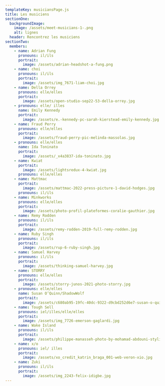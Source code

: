 ```yaml
---
templateKey: musiciansPage.js
title: Les musiciens
sectionOne:
  backgroundImage:
    image: /assets/meet-musicians-1-.png
    alt: lignes
  header: Rencontrez les musiciens
sectionTwo:
  members:
    - name: Adrian Fung
      pronouns: il/ils
      portrait:
        image: /assets/adrian-headshot-a-fung.png
    - name: choi
      pronouns: il/ils
      portrait:
        image: /assets/img_7671-liam-choi.jpg
    - name: Della Orrey
      pronouns: elle/elles
      portrait:
        image: /assets/open-studio-sep22-53-della-orrey.jpg
    - pronouns: elle/ illes
      name: Emily Kennedy
      portrait:
        image: /assets/e.-kennedy-pc-sarah-kierstead-emily-kennedy.jpg
    - name: Fraud Perry
      pronouns: elle/elles
      portrait:
        image: /assets/fraud-perry-pic-melinda-massolas.jpg
    - pronouns: elle/elles
      name: Ida Toninato
      portrait:
        image: /assets/_x4a3837-ida-toninato.jpg
    - name: Kwiat
      portrait:
        image: /assets/lightsredux-4-kwiat.jpg
      pronouns: elle/elles
    - name: Mattmac
      portrait:
        image: /assets/mattmac-2022-press-picture-1-david-hodges.jpg
      pronouns: il/ils
    - name: Minkworks
      pronouns: elle/elles
      portrait:
        image: /assets/photo-profil-plateformes-coralie-gauthier.jpg
    - name: Remy Rodden
      pronouns: il/ils
      portrait:
        image: /assets/remy-rodden-2019-full-remy-rodden.jpg
    - name: Ruby Singh
      pronouns: il/ils
      portrait:
        image: /assets/rup-6-ruby-singh.jpg
    - name: Samuel Harvey
      pronouns: il/ils
      portrait:
        image: /assets/thinking-samuel-harvey.jpg
    - name: STORRY
      pronouns: elle/elles
      portrait:
        image: /assets/storry-junos-2021-photo-storry.jpg
    - pronouns: elle/elles
      name: Susan O’Quinn/ShadowWolf
      portrait:
        image: /assets/c680ab95-19fc-40dc-9322-d9cbd252d6e7-susan-o-quinn.jpg
    - name: Tough Sell
      pronouns: iel/illes/elle/elles
      portrait:
        image: /assets/img_7726-emerson-gaglardi.jpg
    - name: Wake Island
      pronouns: il/ils
      portrait:
        image: /assets/philippe-manasseh-photo-by-mohamad-abdouni-styling-by-charles-nicola-philippe-m.jpg
    - name: x/o
      pronouns: iel/ illes
      portrait:
        image: /assets/xo_credit_katrin_braga_001-web-veron-xio.jpg
    - name: Zuki
      pronouns: il/ils
      portrait:
        image: /assets/img_2243-felix-idigbe.jpg
---
```

